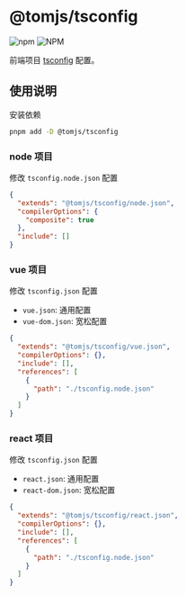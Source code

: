 # @tomjs/tsconfig

![npm](https://img.shields.io/npm/v/%40tomjs/tsconfig) ![NPM](https://img.shields.io/npm/l/%40tomjs%2Ftsconfig)

前端项目 [tsconfig](https://www.typescriptlang.org/tsconfig) 配置。

## 使用说明

安装依赖

```bash
pnpm add -D @tomjs/tsconfig
```

### node 项目

修改 `tsconfig.node.json` 配置

```json
{
  "extends": "@tomjs/tsconfig/node.json",
  "compilerOptions": {
    "composite": true
  },
  "include": []
}
```

### vue 项目

修改 `tsconfig.json` 配置

- `vue.json`: 通用配置
- `vue-dom.json`: 宽松配置

```json
{
  "extends": "@tomjs/tsconfig/vue.json",
  "compilerOptions": {},
  "include": [],
  "references": [
    {
      "path": "./tsconfig.node.json"
    }
  ]
}
```

### react 项目

修改 `tsconfig.json` 配置

- `react.json`: 通用配置
- `react-dom.json`: 宽松配置

```json
{
  "extends": "@tomjs/tsconfig/react.json",
  "compilerOptions": {},
  "include": [],
  "references": [
    {
      "path": "./tsconfig.node.json"
    }
  ]
}
```
